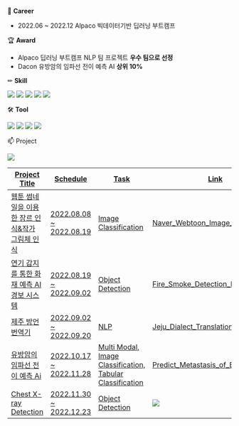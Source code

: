 

🌱 **Career**

- 2022.06 ~ 2022.12 Alpaco 빅데이터기반 딥러닝 부트캠프

🏆 **Award**

- Alpaco 딥러닝 부트캠프 NLP 팀 프로젝트 **우수 팀으로 선정**
- Dacon 유방암의 임파선 전이 예측 AI **상위 10%**


✏ **Skill**

<img src="https://img.shields.io/badge/Python-3766AB?style=flat-square&logo=Python&logoColor=white"/> <img src="https://img.shields.io/badge/JAVA-007396?style=flat-square&logo=java&logoColor=white"> <img src="https://img.shields.io/badge/Pytorch-EE4C2C?style=flat-square&logo=pytorch&logoColor=white"> <img src="https://img.shields.io/badge/Tensorflow-FF6F00?style=flat-square&logo=tensorflow&logoColor=white"> <img src="https://img.shields.io/badge/MySQL-4479A1?style=flat-square&logo=mysql&logoColor=white"> 

🛠 **Tool**

<img src="https://img.shields.io/badge/AWS-232F3E?style=flat-square&logo=Amazon AWS&logoColor=white"> <img src="https://img.shields.io/badge/Linux-FCC624?style=flat-square&logo=Linux&logoColor=white"> <img src="https://img.shields.io/badge/Windows-0078D6?style=flat-square&logo=Windows&logoColor=white"> <img src="https://img.shields.io/badge/Google Colab-F9AB00?style=flat-square&logo=Google Colab&logoColor=white">

📫 Project

<a href="https://github.com/Jsonseok/Chest_X-ray_Detection"><img src="https://img.shields.io/badge/Object_Detection-Chest_X-ray_Detection-blue"/>


| Project Title | Schedule | Task | Link | 
|---------------|----------|------|------|
|웹툰 썸네일을 이용한 장르 인식&작가 그림체 인식|2022.08.08 ~ 2022.08.19|Image Classification|[Naver_Webtoon_Image_Classification](https://github.com/Jsonseok/Naver_Webtoon_Image_Classification)|  
|연기 감지를 통한 화재 예측 AI 경보 시스템|2022.08.19 ~ 2022.09.02|Object Detection|[Fire_Smoke_Detection_Project](https://github.com/Jsonseok/Fire-Smoke_Detection_Project)|
|제주 방언 번역기|2022.09.02 ~ 2022.09.20|NLP|[Jeju_Dialect_Translation](https://github.com/Jsonseok/Jeju_Dialect_Translation)|
|유방암의 임파선 전이 예측 Ai|2022.10.17 ~ 2022.11.28|Multi Modal, Image Classification, Tabular Classification|[Predict_Metastasis_of_Breast_Cancer](https://github.com/Jsonseok/Predict_Metastasis_of_Breast_Cancer)|
|Chest X-ray Detection|2022.11.30 ~ 2022.12.23|Object Detection|<a href="https://github.com/Jsonseok/Chest_X-ray_Detection"><img src="https://img.shields.io/badge/CV-Object Detection-blue"/> |



<!--
**Jsonseok/Jsonseok** is a ✨ _special_ ✨ repository because its `README.md` (this file) appears on your GitHub profile.

Here are some ideas to get you started:


📱
- 🔭 I’m currently working on ...
- 🌱 I’m currently learning ...
- 👯 I’m looking to collaborate on ...
- 🤔 I’m looking for help with ...
- 💬 Ask me about ...
- 📫 How to reach me: ...
- 😄 Pronouns: ...
- ⚡ Fun fact: ...
-->
